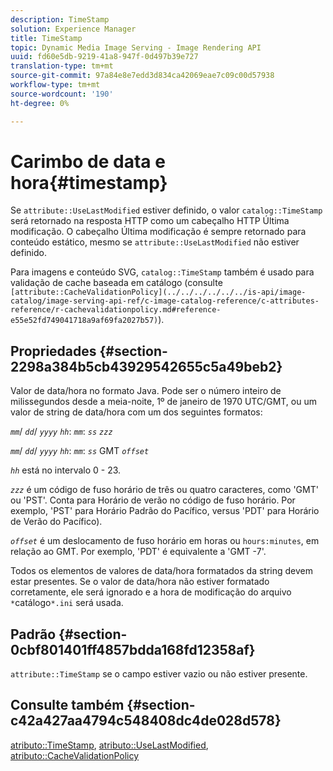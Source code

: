 ```yaml
---
description: TimeStamp
solution: Experience Manager
title: TimeStamp
topic: Dynamic Media Image Serving - Image Rendering API
uuid: fd60e5db-9219-41a8-947f-0d497b39e727
translation-type: tm+mt
source-git-commit: 97a84e8e7edd3d834ca42069eae7c09c00d57938
workflow-type: tm+mt
source-wordcount: '190'
ht-degree: 0%

---
```



# Carimbo de data e hora{#timestamp}

Se `attribute::UseLastModified` estiver definido, o valor `catalog::TimeStamp` será retornado na resposta HTTP como um cabeçalho HTTP Última modificação. O cabeçalho Última modificação é sempre retornado para conteúdo estático, mesmo se `attribute::UseLastModified` não estiver definido.

Para imagens e conteúdo SVG, `catalog::TimeStamp` também é usado para validação de cache baseada em catálogo (consulte ` [attribute::CacheValidationPolicy](../../../../../../is-api/image-catalog/image-serving-api-ref/c-image-catalog-reference/c-attributes-reference/r-cachevalidationpolicy.md#reference-e55e52fd749041718a9af69fa2027b57)`).

## Propriedades {#section-2298a384b5cb43929542655c5a49beb2}

Valor de data/hora no formato Java. Pode ser o número inteiro de milissegundos desde a meia-noite, 1º de janeiro de 1970 UTC/GMT, ou um valor de string de data/hora com um dos seguintes formatos:

*`mm`*/  *`dd`*/  *`yyyy`* *`hh`*:  *`mm`*:  *`ss`* *`zzz`*

*`mm`*/  *`dd`*/  *`yyyy`* *`hh`*:  *`mm`*:  *`ss`* GMT  *`offset`*

*`hh`* está no intervalo 0 - 23.

*`zzz`* é um código de fuso horário de três ou quatro caracteres, como &#39;GMT&#39; ou &#39;PST&#39;. Conta para Horário de verão no código de fuso horário. Por exemplo, &#39;PST&#39; para Horário Padrão do Pacífico, versus &#39;PDT&#39; para Horário de Verão do Pacífico).

*`offset`* é um deslocamento de fuso horário em horas ou  `hours:minutes`, em relação ao GMT. Por exemplo, &#39;PDT&#39; é equivalente a &#39;GMT -7&#39;.

Todos os elementos de valores de data/hora formatados da string devem estar presentes. Se o valor de data/hora não estiver formatado corretamente, ele será ignorado e a hora de modificação do arquivo `*`catálogo`*.ini` será usada.

## Padrão {#section-0cbf801401ff4857bdda168fd12358af}

`attribute::TimeStamp` se o campo estiver vazio ou não estiver presente.

## Consulte também {#section-c42a427aa4794c548408dc4de028d578}

[atributo::TimeStamp](../../../../../../is-api/image-catalog/image-serving-api-ref/c-image-catalog-reference/c-attributes-reference/r-timestamp.md#reference-4213c599a64942ee8cb9d80696b08296),  [atributo::UseLastModified](../../../../../../is-api/image-catalog/image-serving-api-ref/c-image-catalog-reference/c-attributes-reference/r-uselastmodified.md#reference-73ecc421e6864a38aec5a4775f06b8e8),  [atributo::CacheValidationPolicy](../../../../../../is-api/image-catalog/image-serving-api-ref/c-image-catalog-reference/c-attributes-reference/r-cachevalidationpolicy.md#reference-e55e52fd749041718a9af69fa2027b57)
